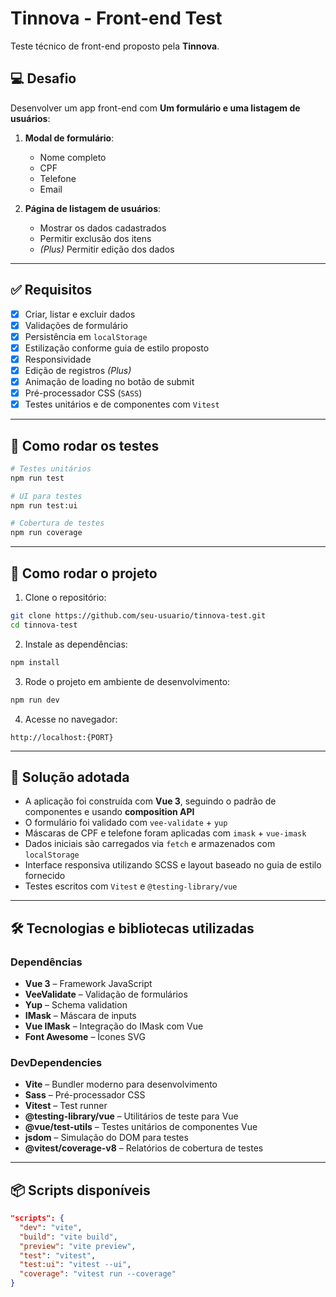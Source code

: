 # Tinnova - Front-end Test

Teste técnico de front-end proposto pela **Tinnova**.

## 💻 Desafio

Desenvolver um app front-end com **Um formulário e uma listagem de usuários**:

1. **Modal de formulário**:

   * Nome completo
   * CPF
   * Telefone
   * Email

2. **Página de listagem de usuários**:

   * Mostrar os dados cadastrados
   * Permitir exclusão dos itens
   * *(Plus)* Permitir edição dos dados

---

## ✅ Requisitos

* [x] Criar, listar e excluir dados
* [x] Validações de formulário
* [x] Persistência em `localStorage`
* [x] Estilização conforme guia de estilo proposto
* [x] Responsividade
* [x] Edição de registros *(Plus)*
* [x] Animação de loading no botão de submit
* [x] Pré-processador CSS (`SASS`)
* [x] Testes unitários e de componentes com `Vitest`

---

## 🧪 Como rodar os testes

```bash
# Testes unitários
npm run test

# UI para testes
npm run test:ui

# Cobertura de testes
npm run coverage
```

---

## 🚀 Como rodar o projeto

1. Clone o repositório:

```bash
git clone https://github.com/seu-usuario/tinnova-test.git
cd tinnova-test
```

2. Instale as dependências:

```bash
npm install
```

3. Rode o projeto em ambiente de desenvolvimento:

```bash
npm run dev
```

4. Acesse no navegador:

```
http://localhost:{PORT}
```

---

## 🧐 Solução adotada

* A aplicação foi construída com **Vue 3**, seguindo o padrão de componentes e usando **composition API**
* O formulário foi validado com `vee-validate` + `yup`
* Máscaras de CPF e telefone foram aplicadas com `imask` + `vue-imask`
* Dados iniciais são carregados via `fetch` e armazenados com `localStorage`
* Interface responsiva utilizando SCSS e layout baseado no guia de estilo fornecido
* Testes escritos com `Vitest` e `@testing-library/vue`

---

## 🛠️ Tecnologias e bibliotecas utilizadas

### Dependências

* **Vue 3** – Framework JavaScript
* **VeeValidate** – Validação de formulários
* **Yup** – Schema validation
* **IMask** – Máscara de inputs
* **Vue IMask** – Integração do IMask com Vue
* **Font Awesome** – Ícones SVG

### DevDependencies

* **Vite** – Bundler moderno para desenvolvimento
* **Sass** – Pré-processador CSS
* **Vitest** – Test runner
* **@testing-library/vue** – Utilitários de teste para Vue
* **@vue/test-utils** – Testes unitários de componentes Vue
* **jsdom** – Simulação do DOM para testes
* **@vitest/coverage-v8** – Relatórios de cobertura de testes

---

## 📦 Scripts disponíveis

```json
"scripts": {
  "dev": "vite",
  "build": "vite build",
  "preview": "vite preview",
  "test": "vitest",
  "test:ui": "vitest --ui",
  "coverage": "vitest run --coverage"
}
```
